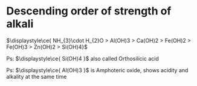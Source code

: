 # Descending order of strength of alkali

$\displaystyle\ce{ NH_{3}\cdot H_{2}O > Al(OH)3 > Ca(OH)2 > Fe(OH)2 > Fe(OH)3 > Zn(OH)2 > Si(OH)4}$

Ps: $\displaystyle\ce{ Si(OH)4 }$ also called Orthosilicic acid

Ps: $\displaystyle\ce{ Al(OH)3 }$ is Amphoteric oxide, shows acidity and alkality at the same time

